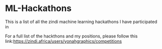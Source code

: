 # ML-Hackathons
This is a list of all the zindi machine learning hackathons I have participated in

For a full list of the hackthons and my positions, please follow this link:https://zindi.africa/users/yonahgraphics/competitions

